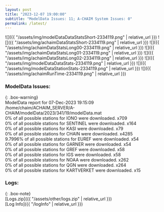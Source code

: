 ```yaml
---
layout: post
title: "2023-12-07 19:00:00"
subtitle: "ModelData Issues: 11; A-CHAIM System Issues: 0"
permalink: /latest/
---
```


![]({{ "/assets/img/modelDataDataStatsShort-2334119.png" | relative_url }})
![]({{ "/assets/img/achaimDataStatsShort-2334119.png" | relative_url }})
![]({{ "/assets/img/achaimDataStatsLong00-2334119.png" | relative_url }})
![]({{ "/assets/img/achaimDataStatsLong01-2334119.png" | relative_url }})
![]({{ "/assets/img/achaimDataStatsLong02-2334119.png" | relative_url }})
![]({{ "/assets/img/modelDataDataStats-2334119.png" | relative_url }})
![]({{ "/assets/img/modelDataStationStats-2334119.png" | relative_url }})
![]({{ "/assets/img/achaimRunTime-2334119.png" | relative_url }})


### ModelData Issues:  
  
{: .box-warning}  
 ModelData report for 07-Dec-2023 19:15:09   
 /home/chaim/ACHAIM_SERVER/A-CHAIM/modelData/2023/341/19/modelData.mat   
 0% of all possible stations for IONO were downloaded. x709   
 0% of all possible stations for SENTINEL were downloaded. x164   
 0% of all possible stations for KASI were downloaded. x79   
 0% of all possible stations for CHAIN were downloaded. x4285   
 9.7996% of all possible stations for EUREF were downloaded. x54   
 0% of all possible stations for GARNER were downloaded. x54   
 0% of all possible stations for GREF were downloaded. x58   
 0% of all possible stations for IGS were downloaded. x58   
 0% of all possible stations for NOAA were downloaded. x262   
 0% of all possible stations for QGN were downloaded. x264   
 0% of all possible stations for KARTVERKET were downloaded. x15   
  


### Logs:  
  
{: .box-note}  
[Logs.zip]({{ "/assets/other/logs.zip" | relative_url }})  
[Log Info]({{ "/logInfo" | relative_url }})  
